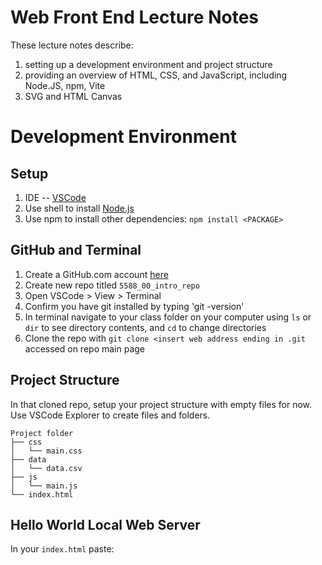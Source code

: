 # Web Front End Lecture Notes
These lecture notes describe:
1. setting up a development environment and project structure
2. providing an overview of HTML, CSS, and JavaScript, including Node.JS, npm, Vite
3. SVG and HTML Canvas


# Development Environment
## Setup
1. IDE -- [VSCode](https://code.visualstudio.com/download)
2. Use shell to install [Node.js](https://nodejs.org/en/download)
3. Use npm to install other dependencies: ```npm install <PACKAGE>```

## GitHub and Terminal
1. Create a GitHub.com account [here](https://github.com/)
2. Create new repo titled `5588_00_intro_repo`
3. Open VSCode > View > Terminal
4. Confirm you have git installed by typing 'git -version'
5. In terminal navigate to your class folder on your computer using `ls` or `dir` to see directory contents, and `cd` to change directories
6. Clone the repo with `git clone <insert web address ending in .git` accessed on repo main page

## Project Structure
In that cloned repo, setup your project structure with empty files for now. Use VSCode Explorer to create files and folders.
```
Project folder
├── css
│   └── main.css 
├── data
│   └── data.csv
├── js
│   └── main.js
└── index.html
```

## Hello World Local Web Server

In your `index.html` paste:
```

```

